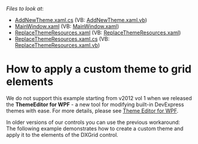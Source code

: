 <!-- default file list -->
*Files to look at*:

* [AddNewTheme.xaml.cs](./CS/AddNewTheme.xaml.cs) (VB: [AddNewTheme.xaml.vb](./VB/AddNewTheme.xaml.vb))
* [MainWindow.xaml](./CS/MainWindow.xaml) (VB: [MainWindow.xaml](./VB/MainWindow.xaml))
* [ReplaceThemeResources.xaml](./CS/ReplaceThemeResources.xaml) (VB: [ReplaceThemeResources.xaml](./VB/ReplaceThemeResources.xaml))
* [ReplaceThemeResources.xaml.cs](./CS/ReplaceThemeResources.xaml.cs) (VB: [ReplaceThemeResources.xaml.vb](./VB/ReplaceThemeResources.xaml.vb))
<!-- default file list end -->
# How to apply a custom theme to grid elements


<p>We do not support this example starting from v2012 vol 1 when we released the <strong>ThemeEditor for WPF</strong> - a new tool for modifying built-in DevExpress themes with ease. For more details, please see <a href="http://documentation.devexpress.com/#WpfThemeEditor/CustomDocument10429"><u>Theme Editor for WPF</u></a>.</p><p>In older versions of our controls you can use the previous workaround:<br />
The following example demonstrates how to create a custom theme and apply it to the elements of the DXGrid control.</p>

<br/>


